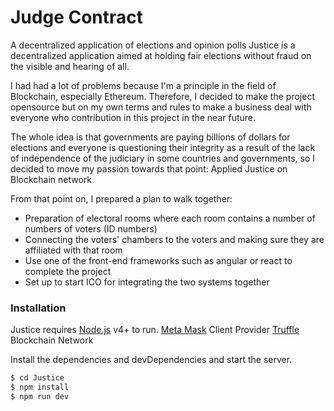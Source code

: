 # Judge Contract

A decentralized application of elections and opinion polls
Justice is a decentralized application aimed at holding fair elections without fraud on the visible and hearing of all.

I had had a lot of problems because I'm a principle in the field of Blockchain, especially Ethereum. Therefore, I decided to make the project opensource but on my own terms and rules to make a business deal with everyone who contribution in this project in the near future.

The whole idea is that governments are paying billions of dollars for elections and everyone is questioning their integrity as a result of the lack of independence of the judiciary in some countries and governments, so I decided to move my passion towards that point: Applied Justice on Blockchain network

From that point on, I prepared a plan to walk together:

- Preparation of electoral rooms where each room contains a number of numbers of voters (ID numbers)
- Connecting the voters' chambers to the voters and making sure they are affiliated with that room
- Use one of the front-end frameworks such as angular or react to complete the project
- Set up to start ICO for integrating the two systems together



### Installation

Justice requires [Node.js](https://nodejs.org/) v4+ to run.
 [Meta Mask](https://github.com/MetaMask/metamask-extension/releases/tag/v5.3.1)  Client Provider
  [Truffle](https://www.trufflesuite.com/) Blockchain Network

Install the dependencies and devDependencies and start the server.

```sh
$ cd Justice
$ npm install 
$ npm run dev
```


